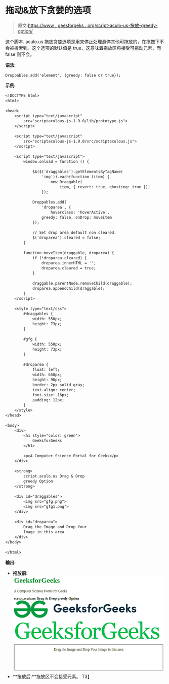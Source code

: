 # 拖动&放下贪婪的选项

> 原文:[https://www . geesforgeks . org/script-aculo-us-拖放-greedy-option/](https://www.geeksforgeeks.org/script-aculo-us-drag-drop-greedy-option/)

这个脚本. aculo.us 拖放贪婪选项是用来停止处理悬停其他可拖放的，在拖拽下不会被搜索到。这个选项的默认值是 true，这意味着拖放区将接受可拖动元素，而 false 则不会。

**语法:**

```
Droppables.add('element', {greedy: false or true});
```

**示例:**

```
<!DOCTYPE html>
<html>

<head>
    <script type="text/javascript" 
        src="scriptaculous-js-1.9.0/lib/prototype.js">
    </script>

    <script type="text/javascript" 
        src="scriptaculous-js-1.9.0/src/scriptaculous.js">
    </script>

    <script type="text/javascript">
        window.onload = function () {

            $A($('draggables').getElementsByTagName(
                'img')).each(function (item) {
                    new Draggable(
                        item, { revert: true, ghosting: true });
                });

            Droppables.add(
                'droparea', {
                    hoverclass: 'hoverActive',
                greedy: false, onDrop: moveItem
            });

            // Set drop area default non cleared.
            $('droparea').cleared = false;
        }

        function moveItem(draggable, droparea) {
            if (!droparea.cleared) {
                droparea.innerHTML = '';
                droparea.cleared = true;
            }

            draggable.parentNode.removeChild(draggable);
            droparea.appendChild(draggable);
        }
    </script>

    <style type="text/css">
        #draggables {
            width: 550px;
            height: 73px;
        }

        #gfg {
            width: 550px;
            height: 73px;
        }

        #droparea {
            float: left;
            width: 650px;
            height: 90px;
            border: 2px solid gray;
            text-align: center;
            font-size: 16px;
            padding: 12px;
        }
    </style>
</head>

<body>
    <div>
        <h1 style="color: green">
            GeeksforGeeks
        </h1>

        <p>A Computer Science Portal for Geeks</p>
    </div>

    <strong>
        script.aculo.us Drag & Drop
        greedy Option
    </strong>

    <div id="draggables">
        <img src="gfg.png">
        <img src="gfg1.png">
    </div>

    <div id="droparea">
        Drag the Image and Drop Your 
        Image in this area
    </div>
</body>

</html>
```

**输出:**

*   **拖放前:**
    ![](img/7aefaee4647dce1c52d551bd3306fcf1.png)
*   **拖放后:**拖放区不会接受元素。
    T3】